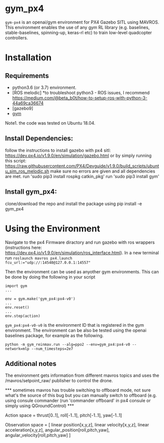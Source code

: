 # gym_px4
`gym-px4` is an openai/gym environment for PX4 Gazebo SITL using MAVROS. This environment enables the use of any gym RL library (e.g. baselines, stable-baselines, spinning-up, keras-rl etc) to train low-level quadcopter controllers.


# Installation
## Requirements

- python3.6 (or 3.7) environment.
- [ROS melodic]
      *to troubleshoot python3 - ROS issues, I recommend https://medium.com/@beta_b0t/how-to-setup-ros-with-python-3-44a69ca36674
- [gazebo9]
- [gym](https://github.com/openai/gym.git) 

Note1. the code was tested on Ubuntu 18.04.

## Install Dependencies:
follow the instructions to install gazebo with px4 sitl: https://dev.px4.io/v1.9.0/en/simulation/gazebo.html or by simply running this script: https://raw.githubusercontent.com/PX4/Devguide/v1.9.0/build_scripts/ubuntu_sim_ros_melodic.sh
make sure no errors are given and all dependencies are met.
run 'sudo pip3 install rospkg catkin_pkg'
run 'sudo pip3 install gym'


## Install gym_px4:
clone/download the repo and install the package using pip install -e gym_px4

# Using the Environment
Navigate to the px4 Firmware diractory and run gazebo with ros wrappers (instructions here: https://dev.px4.io/v1.9.0/en/simulation/ros_interface.html).
In a new terminal run `roslaunch mavros px4.launch fcu_url:="udp://:14540@127.0.0.1:14557"`

Then the environment can be used as anyother gym environments. This can be done by doing the following in your script
```
import gym
...

env = gym.make('gym_px4:px4-v0')
...
env.reset()
...
env.step(action)
```

`gym_px4:px4-v0-v0` is the environment ID that is registered in the gym environment.
The environment can be also be tested using the openai baselines package, for example as the following.
```
python -m gym_reinmav.run --alg=ppo2 --env=gym_px4:px4-v0 --network=mlp --num_timesteps=2e7
```

## Additional notes

The environment gets information from different mavros topics and uses the /mavros/setpoint_raw/ publisher to control the drone. 

*** sometimes mavros has trouble switching to offboard mode, not sure what's the source of this bug but you can manually switch to offboard (e.g. using consule commander (run 'commander offboard' in px4 consule or simply using QGroundControl) ***

Action space = thrust[0..1], roll[-1..1], pitch[-1..1], yaw[-1..1]

Observation space = [ linear position[x,y,z], linear velocity[x,y,z], linear acceleration[x,y,z], angular_position[roll,pitch,yaw], angular_velocity[roll,pitch,yaw] ]

